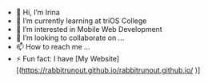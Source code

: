 - 👋 Hi, I’m Irina
- 🌱 I’m currently learning at triOS College
- 👀 I’m interested in Mobile Web Development
- 💞️ I’m looking to collaborate on ...
- 📫 How to reach me ...
- ⚡ Fun fact: I have  [My Website][(https://rabbitrunout.github.io/rabbitrunout.github.io/
)]
<!---
rabbitrunout/rabbitrunout is a ✨ special ✨ repository because its `README.md` (this file) appears on your GitHub profile.
You can click the Preview link to view your changes.
--->
